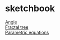 # sketchbook

<a href="https://venomswitch.github.io/sketchbook/angleSketch/">Angle</a>
</br>
<a href="https://venomswitch.github.io/sketchbook/fractalTree/">Fractal tree</a>
</br>
<a href="https://venomswitch.github.io/sketchbook/parametricP5/">Parametric equations</a>

